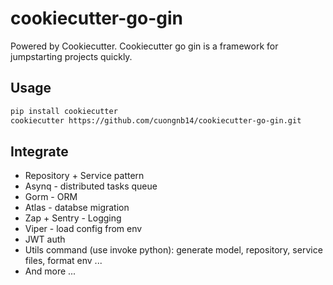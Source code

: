 # cookiecutter-go-gin

Powered by Cookiecutter. Cookiecutter go gin is a framework for jumpstarting projects quickly.

## Usage

```sh
pip install cookiecutter
cookiecutter https://github.com/cuongnb14/cookiecutter-go-gin.git
```

## Integrate
- Repository + Service pattern
- Asynq - distributed tasks queue
- Gorm - ORM
- Atlas - databse migration
- Zap + Sentry - Logging
- Viper - load config from env
- JWT auth
- Utils command (use invoke python): generate model, repository, service files, format env ...
- And more ...
